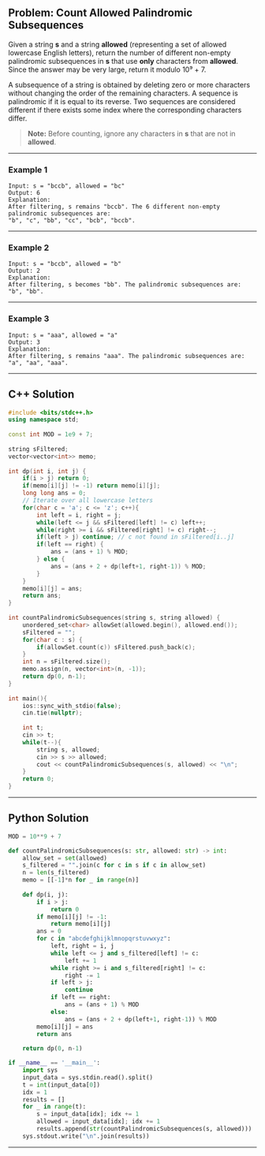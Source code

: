 ## Problem: Count Allowed Palindromic Subsequences

Given a string **s** and a string **allowed** (representing a set of allowed lowercase English letters), return the number of different non-empty palindromic subsequences in **s** that use **only** characters from **allowed**. Since the answer may be very large, return it modulo 10⁹ + 7.

A subsequence of a string is obtained by deleting zero or more characters without changing the order of the remaining characters. A sequence is palindromic if it is equal to its reverse. Two sequences are considered different if there exists some index where the corresponding characters differ.

> **Note:** Before counting, ignore any characters in **s** that are not in **allowed**.

---

### Example 1

```
Input: s = "bccb", allowed = "bc"
Output: 6
Explanation:
After filtering, s remains "bccb". The 6 different non-empty palindromic subsequences are:
"b", "c", "bb", "cc", "bcb", "bccb".
```

---

### Example 2

```
Input: s = "bccb", allowed = "b"
Output: 2
Explanation:
After filtering, s becomes "bb". The palindromic subsequences are:
"b", "bb".
```

---

### Example 3

```
Input: s = "aaa", allowed = "a"
Output: 3
Explanation:
After filtering, s remains "aaa". The palindromic subsequences are:
"a", "aa", "aaa".
```

---

## C++ Solution

```cpp
#include <bits/stdc++.h>
using namespace std;
 
const int MOD = 1e9 + 7;
 
string sFiltered;
vector<vector<int>> memo;
 
int dp(int i, int j) {
    if(i > j) return 0;
    if(memo[i][j] != -1) return memo[i][j];
    long long ans = 0;
    // Iterate over all lowercase letters
    for(char c = 'a'; c <= 'z'; c++){
        int left = i, right = j;
        while(left <= j && sFiltered[left] != c) left++;
        while(right >= i && sFiltered[right] != c) right--;
        if(left > j) continue; // c not found in sFiltered[i..j]
        if(left == right) {
            ans = (ans + 1) % MOD;
        } else {
            ans = (ans + 2 + dp(left+1, right-1)) % MOD;
        }
    }
    memo[i][j] = ans;
    return ans;
}
 
int countPalindromicSubsequences(string s, string allowed) {
    unordered_set<char> allowSet(allowed.begin(), allowed.end());
    sFiltered = "";
    for(char c : s) {
        if(allowSet.count(c)) sFiltered.push_back(c);
    }
    int n = sFiltered.size();
    memo.assign(n, vector<int>(n, -1));
    return dp(0, n-1);
}
 
int main(){
    ios::sync_with_stdio(false);
    cin.tie(nullptr);
    
    int t;
    cin >> t;
    while(t--){
        string s, allowed;
        cin >> s >> allowed;
        cout << countPalindromicSubsequences(s, allowed) << "\n";
    }
    return 0;
}
```

---

## Python Solution

```python
MOD = 10**9 + 7

def countPalindromicSubsequences(s: str, allowed: str) -> int:
    allow_set = set(allowed)
    s_filtered = "".join(c for c in s if c in allow_set)
    n = len(s_filtered)
    memo = [[-1]*n for _ in range(n)]
    
    def dp(i, j):
        if i > j:
            return 0
        if memo[i][j] != -1:
            return memo[i][j]
        ans = 0
        for c in "abcdefghijklmnopqrstuvwxyz":
            left, right = i, j
            while left <= j and s_filtered[left] != c:
                left += 1
            while right >= i and s_filtered[right] != c:
                right -= 1
            if left > j:
                continue
            if left == right:
                ans = (ans + 1) % MOD
            else:
                ans = (ans + 2 + dp(left+1, right-1)) % MOD
        memo[i][j] = ans
        return ans
    
    return dp(0, n-1)

if __name__ == '__main__':
    import sys
    input_data = sys.stdin.read().split()
    t = int(input_data[0])
    idx = 1
    results = []
    for _ in range(t):
        s = input_data[idx]; idx += 1
        allowed = input_data[idx]; idx += 1
        results.append(str(countPalindromicSubsequences(s, allowed)))
    sys.stdout.write("\n".join(results))
```

---